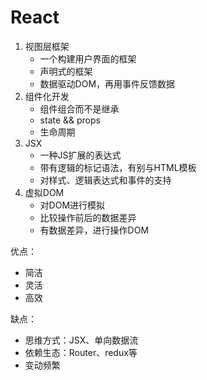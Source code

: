 # React

1. 视图层框架
    - 一个构建用户界面的框架
    - 声明式的框架
    - 数据驱动DOM，再用事件反馈数据
2. 组件化开发
    - 组件组合而不是继承
    - state && props
    - 生命周期
3. JSX
    - 一种JS扩展的表达式
    - 带有逻辑的标记语法，有别与HTML模板
    - 对样式、逻辑表达式和事件的支持
4. 虚拟DOM
    - 对DOM进行模拟
    - 比较操作前后的数据差异
    - 有数据差异，进行操作DOM

优点：
- 简洁
- 灵活
- 高效

缺点：
- 思维方式：JSX、单向数据流
- 依赖生态：Router、redux等
- 变动频繁
